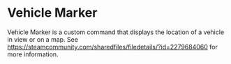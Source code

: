 # Vehicle Marker
Vehicle Marker is a custom command that displays the location of a vehicle in view or on a map.
See https://steamcommunity.com/sharedfiles/filedetails/?id=2279684060 for more information.
